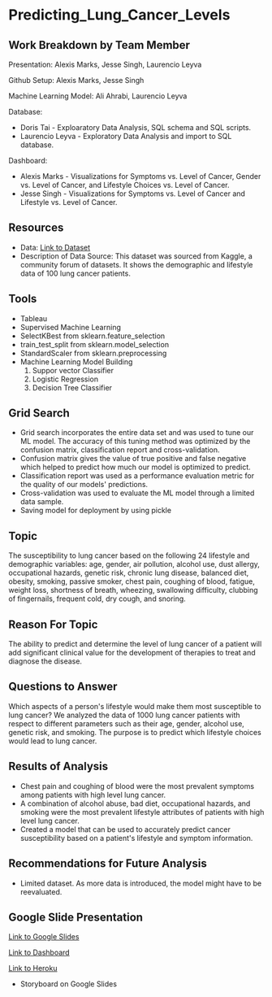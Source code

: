 # Predicting_Lung_Cancer_Levels

## Work Breakdown by Team Member
Presentation: Alexis Marks, Jesse Singh, Laurencio Leyva

Github Setup: Alexis Marks, Jesse Singh

Machine Learning Model: Ali Ahrabi, Laurencio Leyva

Database: 
  - Doris Tai - Exploaratory Data Analysis, SQL schema and SQL scripts.
  - Laurencio Leyva - Exploratory Data Analysis and import to SQL database.

Dashboard: 
  - Alexis Marks - Visualizations for Symptoms vs. Level of Cancer, Gender vs. Level of Cancer, and Lifestyle Choices vs. Level of Cancer.   
  - Jesse Singh - Visualizations for Symptoms vs. Level of Cancer and Lifestyle vs. Level of Cancer. 

## Resources
  - Data: [Link to Dataset](https://www.kaggle.com/rishidamarla/cancer-patients-data) 
  - Description of Data Source: This dataset was sourced from Kaggle, a community forum of datasets. It shows the demographic and lifestyle data of 100 lung cancer patients.

## Tools
  - Tableau
  - Supervised Machine Learning
  - SelectKBest from sklearn.feature_selection
  - train_test_split from sklearn.model_selection
  - StandardScaler from sklearn.preprocessing
  - Machine Learning Model Building
    1. Suppor vector Classifier
    2. Logistic Regression
    3. Decision Tree Classifier
  
## Grid Search
  - Grid search incorporates the entire data set and was used to tune our ML model. The accuracy of this tuning method was optimized by the confusion matrix, classification report and cross-validation.
  - Confusion matrix gives the value of true positive and false negative which helped to predict how much our model is optimized to predict.
  - Classification report was used as a performance evaluation metric for the quality of our models' predictions.
  - Cross-validation was used to evaluate the ML model through a limited data sample. 
  - Saving model for deployment by using pickle

## Topic
The susceptibility to lung cancer based on the following 24 lifestyle and demographic variables: age, gender, air pollution, alcohol use, dust allergy, occupational hazards, genetic risk, chronic lung disease, balanced diet, obesity, smoking, passive smoker, chest pain, coughing of blood, fatigue, weight loss, shortness of breath, wheezing, swallowing difficulty, clubbing of fingernails, frequent cold, dry cough, and snoring.  

## Reason For Topic
The ability to predict and determine the level of lung cancer of a patient will add significant clinical value for the development of therapies to treat and diagnose the disease. 

## Questions to Answer
Which aspects of a person's lifestyle would make them most susceptible to lung cancer? We analyzed the data of 1000 lung cancer patients with respect to different parameters such as their age, gender, alcohol use, genetic risk, and smoking. The purpose is to predict which lifestyle choices would lead to lung cancer.

## Results of Analysis
- Chest pain and coughing of blood were the most prevalent symptoms among patients with high level lung cancer.
- A combination of alcohol abuse, bad diet, occupational hazards, and smoking were the most prevalent lifestyle attributes of patients with high level lung cancer.
- Created a model that can be used to accurately predict cancer susceptibility based on a patient's lifestyle and symptom information.

## Recommendations for Future Analysis
- Limited dataset. As more data is introduced, the model might have to be reevaluated.

## Google Slide Presentation
[Link to Google Slides](https://docs.google.com/presentation/d/1guxs3ptq4deP423Sn5jP52Q2Tn-MhQibTpFD0THmf88/edit?usp=sharing)

[Link to Dashboard](https://public.tableau.com/app/profile/jasmeet.singh8085/viz/FinalProjectWorkbook_16292377158690/SymptomsLifestlyevs_Level?publish=yes)

[Link to Heroku](https://cancer-project-5.herokuapp.com/)
* Storyboard on Google Slides
